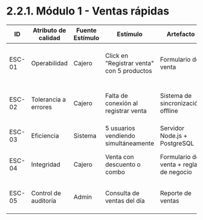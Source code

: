 # 2.2.1. Módulo 1 - Ventas rápidas

| ID     | Atributo de calidad  | Fuente Estímulo | Estímulo                                   | Artefacto                               | Entorno    | Respuesta                                                         | Medida de Respuesta                               |
| ------ | -------------------- | --------------- | ------------------------------------------ | --------------------------------------- | ---------- | ----------------------------------------------------------------- | ------------------------------------------------- |
| ESC-01 | Operabilidad         | Cajero          | Click en "Registrar venta" con 5 productos | Formulario de venta                     | Producción | Total calculado automáticamente y boleta generada                 | 100% de ventas calculadas correctamente en ≤2s    |
| ESC-02 | Tolerancia a errores | Cajero          | Falta de conexión al registrar venta       | Sistema de sincronización offline       | Producción | Notificación "Guardado localmente" y sincronización al reconectar | 100% de transacciones sincronizadas al reconectar |
| ESC-03 | Eficiencia           | Sistema         | 5 usuarios vendiendo simultáneamente      | Servidor Node.js + PostgreSQL           | Producción | Respuesta promedio de 1.5s                                        | 95% de operaciones en ≤2s                         |
| ESC-04 | Integridad           | Cajero          | Venta con descuento o combo                | Formulario de venta + reglas de negocio | Producción | Total y descuentos calculados correctamente                       | 0 errores en test de 100 transacciones            |
| ESC-05 | Control de auditoría | Admin           | Consulta de ventas del día                 | Reporte de ventas                       | Producción | Log completo de ventas con usuario y timestamp                    | 100% de ventas auditables                         |
